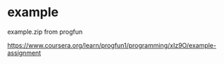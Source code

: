 # example
example.zip from progfun

https://www.coursera.org/learn/progfun1/programming/xIz9O/example-assignment
